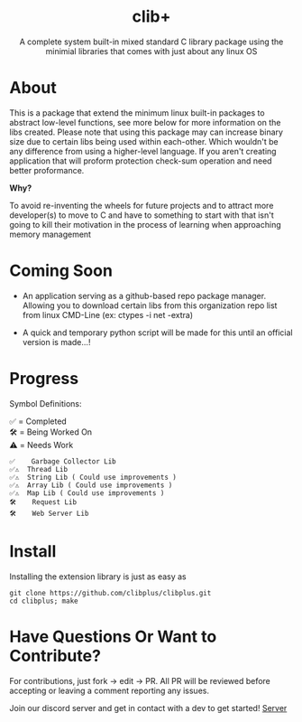 <div align="center">
 <h1>clib+</h1>
 <p>A complete system built-in mixed standard C library package using the minimial libraries that comes with just about any linux OS</p>
</div>

# About

This is a package that extend the minimum linux built-in packages to abstract low-level functions, see more below for more information on the libs created.
Please note that using this package may can increase binary size due to certain libs being used within each-other. Which wouldn't be any difference from using a higher-level language. If you aren't creating application that will proform protection check-sum operation and need better proformance.

<b>Why?</b>

To avoid re-inventing the wheels for future projects and to attract more developer(s) to move to C and have to something to start with that isn't going to kill their motivation in the process of learning when approaching memory management

# Coming Soon

- An application serving as a github-based repo package manager. Allowing you to download certain libs from this organization repo list from linux CMD-Line (ex: ctypes -i net -extra)

- A quick and temporary python script will be made for this until an official version is made...!

# Progress

<p>Symbol Definitions:<p>

<p>✅ = Completed<br />🛠️ = Being Worked On<br />⚠️ = Needs Work</p>

```
✅    Garbage Collector Lib
✅⚠️  Thread Lib 
✅⚠️  String Lib ( Could use improvements )
✅⚠️  Array Lib ( Could use improvements )
✅⚠️  Map Lib ( Could use improvements )
🛠️    Request Lib
🛠️    Web Server Lib
```

# Install

Installing the extension library is just as easy as 

```
git clone https://github.com/clibplus/clibplus.git
cd clibplus; make
```

# Have Questions Or Want to Contribute?

For contributions, just fork -> edit -> PR. All PR will be reviewed before accepting or leaving a comment reporting any issues.

Join our discord server and get in contact with a dev to get started! [Server](https://discord.gg/nDB7QARjCU)

